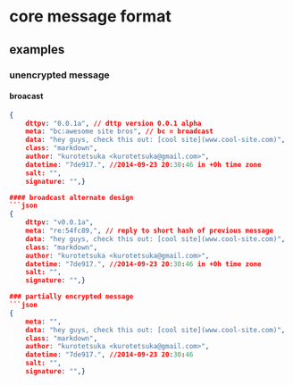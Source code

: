 # core message format

## examples

### unencrypted message
#### broacast
```json
{
	dttpv: "0.0.1a", // dttp version 0.0.1 alpha
	meta: "bc:awesome site bros", // bc = broadcast
	data: "hey guys, check this out: [cool site](www.cool-site.com)",
	class: "markdown",
	author: "kurotetsuka <kurotetsuka@gmail.com>",
	datetime: "7de917.", //2014-09-23 20:30:46 in +0h time zone
	salt: "",
	signature: "",}

#### broadcast alternate design
```json
{
	dttpv: "v0.0.1a",
	meta: "re:54fc89,", // reply to short hash of previous message
	data: "hey guys, check this out: [cool site](www.cool-site.com)",
	class: "markdown",
	author: "kurotetsuka <kurotetsuka@gmail.com>",
	datetime: "7de917.", //2014-09-23 20:30:46 in +0h time zone
	salt: "",
	signature: "",}

### partially encrypted message
```json
{
	meta: "",
	data: "hey guys, check this out: [cool site](www.cool-site.com)",
	class: "markdown",
	author: "kurotetsuka <kurotetsuka@gmail.com>",
	datetime: "7de917.", //2014-09-23 20:30:46
	salt: "",
	signature: "",}

